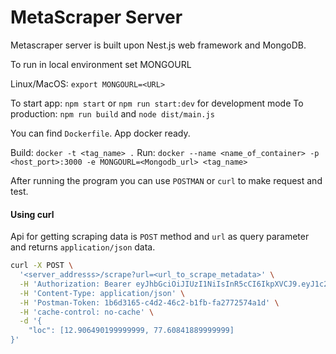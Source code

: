 # MetaScraper Server

Metascraper server is built upon Nest.js web framework and MongoDB.

To run in local environment set MONGOURL

Linux/MacOS: 
`export MONGOURL=<URL>`

To start app: `npm start` or `npm run start:dev` for development mode
To production: `npm run build` and `node dist/main.js`

You can find `Dockerfile`. App docker ready.

Build: `docker -t <tag_name> .`
Run: `docker --name <name_of_container> -p <host_port>:3000 -e MONGOURL=<Mongodb_url> <tag_name>`

After running the program you can use `POSTMAN` or `curl` to make request and test.

#### Using curl
Api for getting scraping data is `POST` method and `url` as query parameter and returns `application/json` data.

```bash
curl -X POST \
  '<server_addresss>/scrape?url=<url_to_scrape_metadata>' \
  -H 'Authorization: Bearer eyJhbGciOiJIUzI1NiIsInR5cCI6IkpXVCJ9.eyJ1c2VybmFtZSI6Ijk5NzM2MzQ0NDUiLCJwYXNzd29yZCI6InJhdG5hZGVlcCIsImlhdCI6MTU2MjQwNTMyN30.mQPH77OPKsEPvUE0G-gSUZwSVy3eLzXHiNQLizlLDqM' \
  -H 'Content-Type: application/json' \
  -H 'Postman-Token: 1b6d3165-c4d2-46c2-b1fb-fa2772574a1d' \
  -H 'cache-control: no-cache' \
  -d '{
	"loc": [12.906490199999999, 77.60841889999999]
}'
```
